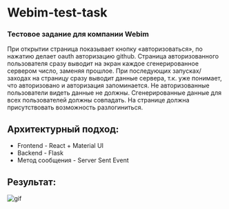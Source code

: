 # Webim-test-task
### Тестовое задание для компании Webim

При открытии страница показывает кнопку «авторизоваться», по нажатию делает oauth авторизацию github. Страница авторизованного пользователя сразу выводит на экран каждое сгенерированное сервером число, заменяя прошлое. При последующих запусках/заходах на страницу сразу выводит данные сервера, т.к. уже понимает, что авторизовано и авторизация запоминается. Не авторизованные пользователи видеть данные не должны.
Сгенерированные данные для всех пользователей должны совпадать.
На странице должна присутствовать возможность разлогиниться.

## Архитектурный подход:
* Frontend - React + Material UI
* Backend - Flask
* Метод сообщения - Server Sent Event

## Результат:
![gif](https://i.imgur.com/DTyTmqd.gif)
